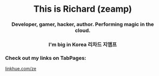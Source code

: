 <h1 align="center">This is Richard (zeamp)</h1>
<h3 align="center">Developer, gamer, hacker, author. Performing magic in the cloud.</h3>
<h3 align="center">I'm big in Korea 리차드 지앰프</h3>

<h3 align="left">Check out my links on TabPages:</h3>
<p align="left">
<a href="https://linkhue.com/ze" target="blank">linkhue.com/ze</a>
</p>

<!-- A staff meeting, but everyone's required to bring an actual staff. -->
